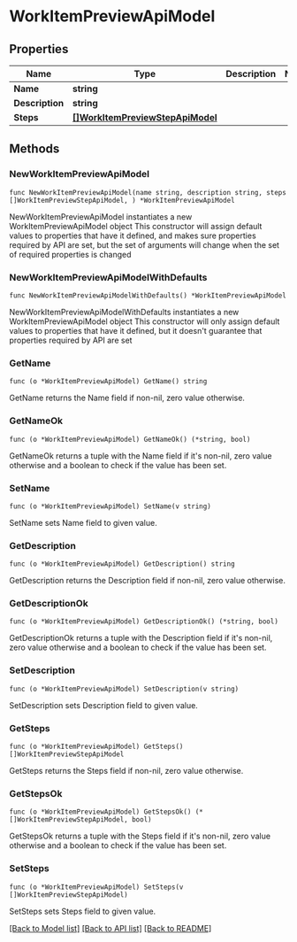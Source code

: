 # WorkItemPreviewApiModel

## Properties

Name | Type | Description | Notes
------------ | ------------- | ------------- | -------------
**Name** | **string** |  | 
**Description** | **string** |  | 
**Steps** | [**[]WorkItemPreviewStepApiModel**](WorkItemPreviewStepApiModel.md) |  | 

## Methods

### NewWorkItemPreviewApiModel

`func NewWorkItemPreviewApiModel(name string, description string, steps []WorkItemPreviewStepApiModel, ) *WorkItemPreviewApiModel`

NewWorkItemPreviewApiModel instantiates a new WorkItemPreviewApiModel object
This constructor will assign default values to properties that have it defined,
and makes sure properties required by API are set, but the set of arguments
will change when the set of required properties is changed

### NewWorkItemPreviewApiModelWithDefaults

`func NewWorkItemPreviewApiModelWithDefaults() *WorkItemPreviewApiModel`

NewWorkItemPreviewApiModelWithDefaults instantiates a new WorkItemPreviewApiModel object
This constructor will only assign default values to properties that have it defined,
but it doesn't guarantee that properties required by API are set

### GetName

`func (o *WorkItemPreviewApiModel) GetName() string`

GetName returns the Name field if non-nil, zero value otherwise.

### GetNameOk

`func (o *WorkItemPreviewApiModel) GetNameOk() (*string, bool)`

GetNameOk returns a tuple with the Name field if it's non-nil, zero value otherwise
and a boolean to check if the value has been set.

### SetName

`func (o *WorkItemPreviewApiModel) SetName(v string)`

SetName sets Name field to given value.


### GetDescription

`func (o *WorkItemPreviewApiModel) GetDescription() string`

GetDescription returns the Description field if non-nil, zero value otherwise.

### GetDescriptionOk

`func (o *WorkItemPreviewApiModel) GetDescriptionOk() (*string, bool)`

GetDescriptionOk returns a tuple with the Description field if it's non-nil, zero value otherwise
and a boolean to check if the value has been set.

### SetDescription

`func (o *WorkItemPreviewApiModel) SetDescription(v string)`

SetDescription sets Description field to given value.


### GetSteps

`func (o *WorkItemPreviewApiModel) GetSteps() []WorkItemPreviewStepApiModel`

GetSteps returns the Steps field if non-nil, zero value otherwise.

### GetStepsOk

`func (o *WorkItemPreviewApiModel) GetStepsOk() (*[]WorkItemPreviewStepApiModel, bool)`

GetStepsOk returns a tuple with the Steps field if it's non-nil, zero value otherwise
and a boolean to check if the value has been set.

### SetSteps

`func (o *WorkItemPreviewApiModel) SetSteps(v []WorkItemPreviewStepApiModel)`

SetSteps sets Steps field to given value.



[[Back to Model list]](../README.md#documentation-for-models) [[Back to API list]](../README.md#documentation-for-api-endpoints) [[Back to README]](../README.md)


